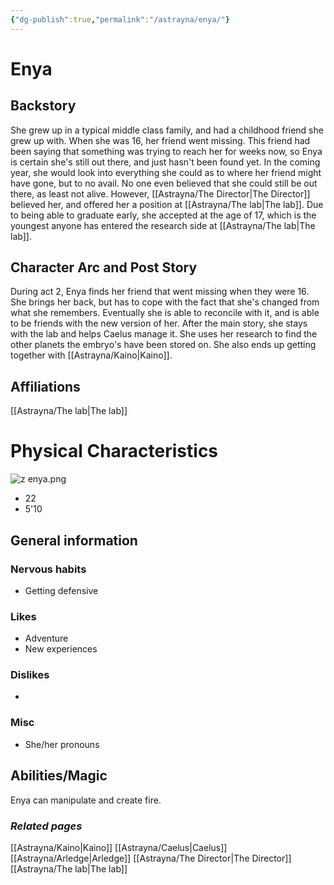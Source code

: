 ```yaml
---
{"dg-publish":true,"permalink":"/astrayna/enya/"}
---
```


# Enya
## Backstory
She grew up in a typical middle class family, and had a childhood friend she grew up with. When she was 16, her friend went missing. This friend had been saying that something was trying to reach her for weeks now, so Enya is certain she's still out there, and just hasn't been found yet. In the coming year, she would look into everything she could as to where her friend might have gone, but to no avail. No one even believed that she could still be out there, as least not alive. However, [[Astrayna/The Director\|The Director]] believed her, and offered her a position at [[Astrayna/The lab\|The lab]]. Due to being able to graduate early, she accepted at the age of 17, which is the youngest anyone has entered the research side at [[Astrayna/The lab\|The lab]].
## Character Arc and Post Story
During act 2, Enya finds her friend that went missing when they were 16. She brings her back, but has to cope with the fact that she's changed from what she remembers. Eventually she is able to reconcile with it, and is able to be friends with the new version of her. After the main story, she stays with the lab and helps Caelus manage it. She uses her research to find the other planets the embryo's have been stored on. She also ends up getting together with [[Astrayna/Kaino\|Kaino]].
## Affiliations
[[Astrayna/The lab\|The lab]]
# Physical Characteristics
![z enya.png](/img/user/Astrayna/z%20enya.png)
- 22
- 5'10
## General information
### Nervous habits
- Getting defensive
### Likes
- Adventure
- New experiences
### Dislikes
- 
### Misc
- She/her pronouns
## Abilities/Magic
Enya can manipulate and create fire.
### *Related pages*
[[Astrayna/Kaino\|Kaino]]
[[Astrayna/Caelus\|Caelus]]
[[Astrayna/Arledge\|Arledge]]
[[Astrayna/The Director\|The Director]]
[[Astrayna/The lab\|The lab]]
